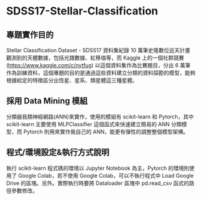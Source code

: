 # SDSS17-Stellar-Classification
## 專題實作目的
Stellar Classification Dataset - SDSS17 資料集紀錄 10 萬筆史隆數位巡天計畫觀測到的天體數據，包括光譜數據、紅移值等，而 Kaggle 上的一個社群競賽 (https://www.kaggle.com/c/nytfug) 以這個資料集作為比賽題目，分出 6 萬筆作為訓練資料，這個專題的目的是通過這些資料建立分類的資料探勘的模型，能夠根據給定的特徵區分出恆星、星系、類星體這三種星體。
## 採用 Data Mining 模組
分類器我類神經網路(ANN)來實作，使用的模組有 scikit-learn 和 Pytorch，其中 scikit-learn 主要使用 MLPClassifier 這個函式來快速建立簡易的 ANN 分類模型，而 Pytorch 則用來實作我自己的 ANN，能更有彈性的調整整個模型架構。
## 程式/環境設定&執行方式說明
執行 scikit-learn 程式碼的環境以 Jupyter Notebook 為主，Pytorch 的環境則使用了 Google Colab，若不使用 Google Colab，可以不執行程式中 Load Google Drive 的區塊。另外。實際執行時要將 Dataloader 區塊中 pd.read_csv 函式的路徑參數修改。
